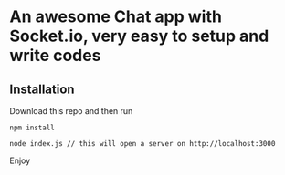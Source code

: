 # An awesome Chat app with Socket.io, very easy to setup and write codes

## Installation
Download this repo and then run
```
npm install

node index.js // this will open a server on http://localhost:3000
```

Enjoy